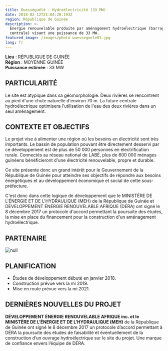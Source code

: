 ```yaml
---
title: Ouességuélé - Hydroélectricité (33 MW)
date: 2018-02-12T21:04:20.193Z
region: République de Guinée
description: >-
  Énergie renouvelable produite par aménagement hydroélectrique (barrage et
  centrale) visant une puissance de 33 MW.
featured_image: /images/photo wuesseguele01.jpg
lang: fr
---
```

**Lieu** : RÉPUBLIQUE DE GUINÉE<br>
**Région** : MOYENNE GUINÉE<br>
**Puissance estimée** : 33 MW<br>

## PARTICULARITÉ

Le site est atypique dans sa géomorphologie. Deux rivières se rencontrent au pied d'une chute naturelle d'environ 70 m. La future centrale hydroélectrique optimisera l'utilisation de l'eau des deux rivières dans un seul aménagement.

## CONTEXTE ET OBJECTIFS

Le projet vise à alimenter une région où les besoins en électricité sont très importants. Le bassin de population pouvant être directement desservi par ce développement est de plus de 50 000 personnes en électrification rurale. Connectés au réseau national de LABÉ, plus de 600 000 ménages guinéens bénéficieront d'une électricité renouvelable, propre et durable.

Ce site présente donc un grand intérêt pour le Gouvernement de la République de Guinée pour atteindre ses objectifs de répondre aux besoins énergétiques et au développement économique et social de cette sous-préfecture.

C'est donc dans cette logique de développement que le MINISTÈRE DE L'ÉNERGIE ET DE L'HYDRAULIQUE (MEH) de la République de Guinée et DÉVELOPPEMENT ÉNERGIE RENOUVELABLE AFRIQUE (DÉRA) ont signé le 8 décembre 2017 un protocole d'accord permettant la poursuite des études, la mise en place du financement pour la construction d'un aménagement hydroélectrique.

## PARTENAIRE

![null](/images/logo_BETRER.png)

## PLANIFICATION

* Études de développement débuté en janvier 2018.
* Construction prévue vers la mi 2019.
* Mise en route prévue vers la mi 2021.

## DERNIÈRES NOUVELLES DU PROJET

**DÉVELOPPEMENT ÉNERGIE RENOUVELABLE AFRIQUE inc. et le MINISTÈRE DE L’ÉNERGIE ET DE L’HYDRAULIQUE (MEH)** 
de la République de Guinée ont signé le 8 décembre 2017 un protocole d’accord permettant à DÉRA la poursuite 
des études de faisabilité et éventuellement de la construction d’un ouvrage hydroélectrique sur le site du projet. Une marque de confiance envers l’équipe de DÉRA.
